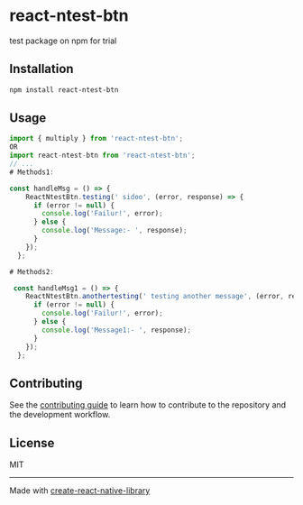 # react-ntest-btn

test package on npm for trial

## Installation

```sh
npm install react-ntest-btn
```

## Usage

```js
import { multiply } from 'react-ntest-btn';
OR
import react-ntest-btn from 'react-ntest-btn';
// ...
# Methods1:

const handleMsg = () => {
    ReactNtestBtn.testing(' sidoo', (error, response) => {
      if (error != null) {
        console.log('Failur!', error);
      } else {
        console.log('Message:- ', response);
      }
    });
  };

# Methods2:

 const handleMsg1 = () => {
    ReactNtestBtn.anothertesting(' testing another message', (error, response) => {
      if (error != null) {
        console.log('Failur!', error);
      } else {
        console.log('Message1:- ', response);
      }
    });
  };
```

## Contributing

See the [contributing guide](CONTRIBUTING.md) to learn how to contribute to the repository and the development workflow.

## License

MIT

---

Made with [create-react-native-library](https://github.com/callstack/react-native-builder-bob)
